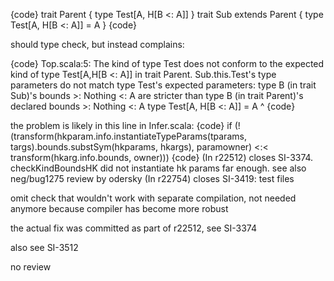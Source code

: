 {code}
trait Parent {
 type Test[A, H[B <: A]]
}
trait Sub extends Parent {
 type Test[A, H[B <: A]] = A
}
{code}

should type check, but instead complains:

{code}
Top.scala:5: The kind of type Test does not conform to the expected kind of
type Test[A,H[B <: A]] in trait Parent.
Sub.this.Test's type parameters do not match type Test's expected parameters:
type B (in trait Sub)'s bounds >: Nothing <: A are stricter than type B (in
trait Parent)'s declared bounds >: Nothing <: A
 type Test[A, H[B <: A]] = A
      ^
{code}

the problem is likely in this line in Infer.scala:
{code}
if (!(transform(hkparam.info.instantiateTypeParams(tparams, targs).bounds.substSym(hkparams, hkargs), paramowner) <:< transform(hkarg.info.bounds, owner)))
{code}
(In r22512) closes SI-3374. checkKindBoundsHK did not instantiate hk params far enough. see also neg/bug1275
review by odersky
(In r22754) closes SI-3419: test files

omit check that wouldn't work with separate compilation,
not needed anymore because compiler has become more robust

the actual fix was committed as part of r22512, see SI-3374

also see SI-3512

no review
